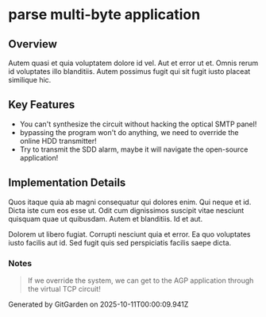 # parse multi-byte application

## Overview
Autem quasi et quia voluptatem dolore id vel. Aut et error ut et. Omnis rerum id voluptates illo blanditiis. Autem possimus fugit qui sit fugit iusto placeat similique hic.

## Key Features
- You can't synthesize the circuit without hacking the optical SMTP panel!
- bypassing the program won't do anything, we need to override the online HDD transmitter!
- Try to transmit the SDD alarm, maybe it will navigate the open-source application!

## Implementation Details
Quos itaque quia ab magni consequatur qui dolores enim. Qui neque et id. Dicta iste cum eos esse ut. Odit cum dignissimos suscipit vitae nesciunt quisquam quae ut quibusdam. Autem et blanditiis. Id et aut.
 Dolorem ut libero fugiat. Corrupti nesciunt quia et error. Ea quo voluptates iusto facilis aut id. Sed fugit quis sed perspiciatis facilis saepe dicta.

### Notes
> If we override the system, we can get to the AGP application through the virtual TCP circuit!

Generated by GitGarden on 2025-10-11T00:00:09.941Z